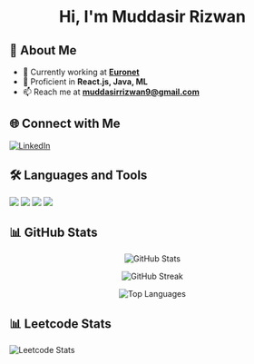 <h1 align="center">Hi, I'm Muddasir Rizwan</h1>

## 🚀 About Me
- 🔭 Currently working at **[Euronet](https://www.euronetworldwide.com/)**
- 🌱 Proficient in **React.js, Java, ML**
- 📫 Reach me at **muddasirrizwan9@gmail.com**

## 🌐 Connect with Me
<p align="left">
  <a href="https://www.linkedin.com/in/muddasirrizwan/" target="blank"><img src="https://img.shields.io/badge/LinkedIn-%230077B5.svg?style=for-the-badge&logo=linkedin&logoColor=white" alt="LinkedIn"/></a>
 
</p>

## 🛠 Languages and Tools
<p align="left">
  <img src="https://img.shields.io/badge/JavaScript-%23F7DF1E.svg?style=for-the-badge&logo=javascript&logoColor=black"/>
  <img src="https://img.shields.io/badge/React-%2361DAFB.svg?style=for-the-badge&logo=react&logoColor=black"/>
  <img src="https://img.shields.io/badge/Node.js-%23339933.svg?style=for-the-badge&logo=node.js&logoColor=white"/>
  <img src="https://img.shields.io/badge/PostgreSQL-%23336791.svg?style=for-the-badge&logo=postgresql&logoColor=white"/>
</p>

## 📊 GitHub Stats
<p align="center">
  <img src="https://github-readme-stats.vercel.app/api?username=Muddasirr&show_icons=true&theme=tokyonight" alt="GitHub Stats">
</p>

<p align="center">
  <img src="https://streak-stats.demolab.com?user=Muddasirr&theme=tokyonight" alt="GitHub Streak">
</p>

<p align="center">
  <img src="https://github-readme-stats.vercel.app/api/top-langs/?username=Muddasirr&layout=compact&theme=tokyonight" alt="Top Languages">
</p>

## 📊 Leetcode Stats

![Leetcode Stats](https://leetcard.jacoblin.cool/Muddasirr)
<!--
**Muddasirr/Muddasirr** is a ✨ _special_ ✨ repository because its `README.md` (this file) appears on your GitHub profile.

Here are some ideas to get you started:

- 🔭 I’m currently working on ...
- 🌱 I’m currently learning ...
- 👯 I’m looking to collaborate on ...
- 🤔 I’m looking for help with ...
- 💬 Ask me about ...
- 📫 How to reach me: ...
- 😄 Pronouns: ...
- ⚡ Fun fact: ...
-->

